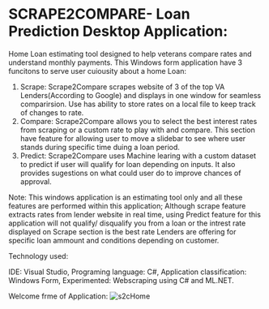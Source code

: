 # SCRAPE2COMPARE- Loan Prediction Desktop Application: 
Home Loan estimating tool designed to help veterans compare rates and understand monthly payments.
This Windows form application have 3 funcitons to serve user cuiousity about a home Loan:

1. Scrape: Scrape2Compare scrapes website of 3 of the top VA Lenders(According to Google) and displays in one window for seamless comparirsion. Use has ability to store rates on a local file to keep track of changes to rate. 
2. Compare: Scrape2Compare allows you to select the best interest rates from scraping or a custom rate to play with and compare. This section have feature for allowing user to move a slidebar to see where user stands during specific time duing a loan period.
3. Predict: Scrape2Compare uses Machine learing with a custom dataset to predict if user will qualify for loan depending on inputs. It also provides sugestions on what could user do to improve chances of approval.

Note: This windows application is an estimating tool only and all these features are performed within this application; Although scrape feature extracts rates from lender website in real time, using Predict feature for this application will not qualify/ disqualify you from a loan or the intrest rate displayed on Scrape section is the best rate Lenders are offering for specific loan ammount and conditions depending on customer.

Technology used:

IDE: Visual Studio,
Programing language: C#,
Application classification: Windows Form,
Experimented: Webscraping using C# and ML.NET.

Welcome frme of Application:
![s2cHome](https://user-images.githubusercontent.com/84284851/122705396-7c30a200-d20a-11eb-8101-de7836d2a6a4.jpg)


